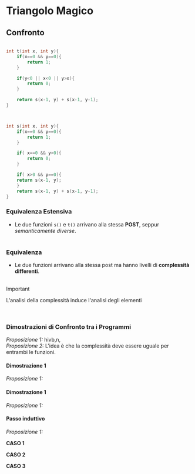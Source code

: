 # Triangolo Magico

## Confronto

```c

int t(int x, int y){
    if(x==0 && y==0){
        return 1;
    }

    if(y<0 || x<0 || y>x){
        return 0;
    }

    return s(x-1, y) + s(x-1, y-1);
}



int s(int x, int y){
    if(x==0 && y==0){
        return 1;
    }

    if( x==0 && y>0){
        return 0;
    }

    if( x>0 && y==0){
    return s(x-1, y);
    }
    return s(x-1, y) + s(x-1, y-1);
}

```

### Equivalenza Estensiva

- Le due funzioni `s()` e `t()` arrivano alla stessa **POST**, seppur _semanticamente diverse_.
  <br><br>

### Equivalenza

- Le due funzioni arrivano alla stessa post ma hanno livelli di **complessità differenti**.
  <br><br>

> [!IMPORTANT]
> L'analisi della complessità induce l'analisi degli elementi
>
>   <br>

### Dimostrazioni di Confronto tra i Programmi

_Proposizione 1:_ hivb,n,<br>
_Proposizione 2:_ L'idea è che la complessità deve essere uguale per entrambi le funzioni.

#### **Dimostrazione 1**

_Proposizione 1:_

#### **Dimostrazione 1**

_Proposizione 1:_

#### **Passo induttivo**

_Proposizione 1:_

**CASO 1**

**CASO 2**

**CASO 3**

